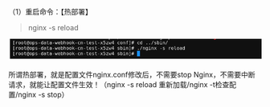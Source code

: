 （1）重启命令：【热部署】

> nginx -s reload

![](../../../../assets/2022-11-02-16-13-27-image.png)

所谓热部署，就是配置文件nginx.conf修改后，不需要stop Nginx，不需要中断请求，就能让配置文件生效！（nginx -s reload 重新加载/nginx -t检查配置/nginx -s stop）

